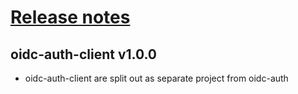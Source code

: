 # [Release notes](https://github.com/entur/oidc-auth-client)

## oidc-auth-client v1.0.0
 * oidc-auth-client are split out as separate project from oidc-auth